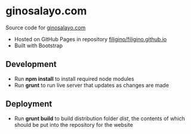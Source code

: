 # ginosalayo.com

Source code for [ginosalayo.com](https://ginosalayo.com)

* Hosted on GitHub Pages in repository [filigino/filigino.github.io](https://github.com/filigino/filigino.github.io)
* Built with Bootstrap

## Development

* Run **npm install** to install required node modules
* Run **grunt** to run live server that updates as changes are made

## Deployment

* Run **grunt build** to build distribution folder *dist*, the contents of which should be put into the repository for the website